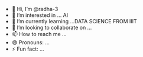 - 👋 Hi, I’m @radha-3
- 👀 I’m interested in ... AI
- 🌱 I’m currently learning ...DATA SCIENCE FROM IIIT
- 💞️ I’m looking to collaborate on ...
- 📫 How to reach me ...
- 😄 Pronouns: ...
- ⚡ Fun fact: ...

<!---
radha-3/radha-3 is a ✨ special ✨ repository because its `README.md` (this file) appears on your GitHub profile.
You can click the Preview link to take a look at your changes.
--->
